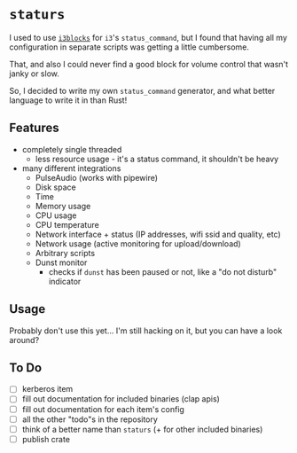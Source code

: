 # `staturs`

I used to use [`i3blocks`](https://github.com/vivien/i3blocks) for `i3`'s `status_command`, but I found that having all
my configuration in separate scripts was getting a little cumbersome.

That, and also I could never find a good block for volume control that wasn't janky or slow.

So, I decided to write my own `status_command` generator, and what better language to write it in than Rust!

## Features

* completely single threaded
  * less resource usage - it's a status command, it shouldn't be heavy
* many different integrations
  * PulseAudio (works with pipewire)
  * Disk space
  * Time
  * Memory usage
  * CPU usage
  * CPU temperature
  * Network interface + status (IP addresses, wifi ssid and quality, etc)
  * Network usage (active monitoring for upload/download)
  * Arbitrary scripts
  * Dunst monitor
    * checks if `dunst` has been paused or not, like a "do not disturb" indicator

## Usage

Probably don't use this yet... I'm still hacking on it, but you can have a look around?

## To Do

* [ ] kerberos item
* [ ] fill out documentation for included binaries (clap apis)
* [ ] fill out documentation for each item's config
* [ ] all the other "todo"s in the repository
* [ ] think of a better name than `staturs` (+ for other included binaries)
* [ ] publish crate
